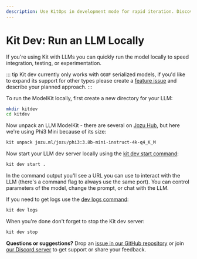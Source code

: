 ```yaml
---
description: Use KitOps in development mode for rapid iteration. Discover how to streamline experimentation and testing for AI/ML models.
---
```

# Kit Dev: Run an LLM Locally

If you're using Kit with LLMs you can quickly run the model locally to speed integration, testing, or experimentation.

::: tip
Kit dev currently only works with `GGUF` serialized models, if you'd like to expand its support for other types please create a [feature issue](https://github.com/jozu-ai/kitops/issues) and describe your planned approach.
:::

To run the ModelKit locally, first create a new directory for your LLM:

```sh
mkdir kitdev
cd kitdev
```

Now unpack an LLM ModelKit - there are several on [Jozu Hub](https://jozu.ml/discover), but here we're using Phi3 Mini because of its size:


```sh
kit unpack jozu.ml/jozu/phi3:3.8b-mini-instruct-4k-q4_K_M
```

Now start your LLM dev server locally using the [kit dev start command](../cli/cli-reference/#kit-dev-start):

```sh
kit dev start .
```

In the command output you'll see a URL you can use to interact with the LLM (there's a command flag to always use the same port). You can control parameters of the model, change the prompt, or chat with the LLM.

If you need to get logs use the [dev logs command](../cli/cli-reference/#kit-dev-logs):

```sh
kit dev logs
```

When you're done don't forget to stop the Kit dev server:

```sh
kit dev stop
```

**Questions or suggestions?** Drop an [issue in our GitHub repository](https://github.com/jozu-ai/kitops/issues) or join [our Discord server](https://discord.gg/Tapeh8agYy) to get support or share your feedback.
